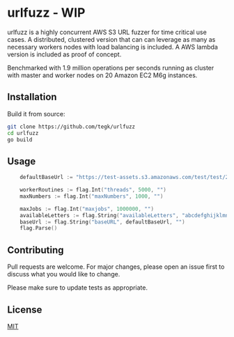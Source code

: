 # urlfuzz - WIP

urlfuzz is a highly concurrent AWS S3 URL fuzzer for time critical use cases. A distributed, clustered version that can can leverage as many as necessary workers nodes with load balancing is included. A AWS lambda version is included as proof of concept.

Benchmarked with 1.9 million operations per seconds running as cluster with master and worker nodes on 20 Amazon EC2 M6g instances.
## Installation

Build it from source:

```bash
git clone https://github.com/tegk/urlfuzz
cd urlfuzz
go build
```

## Usage

```go
    defaultBaseUrl := "https://test-assets.s3.amazonaws.com/test/test/20190619/20190619-TEST-test%s%s%s%03d.png"

	workerRoutines := flag.Int("threads", 5000, "")
	maxNumbers := flag.Int("maxNumbers", 1000, "")

	maxJobs := flag.Int("maxjobs", 1000000, "")
	availableLetters := flag.String("availableLetters", "abcdefghijklmnopqrstuvwxyz", "")
	baseUrl := flag.String("baseURL", defaultBaseUrl, "")
	flag.Parse()
```

## Contributing
Pull requests are welcome. For major changes, please open an issue first to discuss what you would like to change.

Please make sure to update tests as appropriate.

## License
[MIT](https://choosealicense.com/licenses/mit/)
